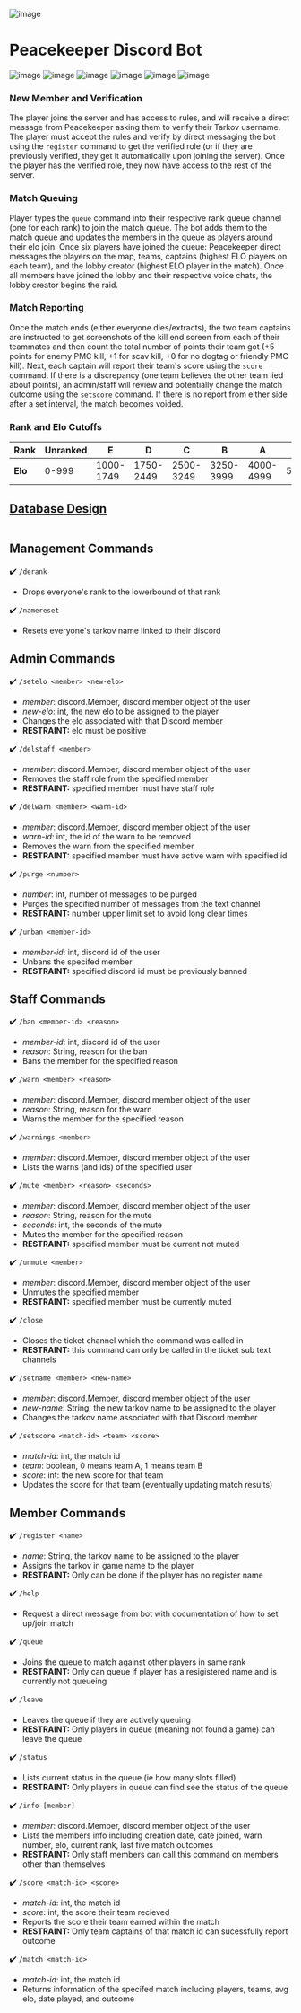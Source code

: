 ![image](https://user-images.githubusercontent.com/72327129/178548006-0255b086-4b47-4d62-89a9-3f0354f0189d.png)

# Peacekeeper Discord Bot
![image](https://img.shields.io/badge/Python-FFD43B?style=for-the-badge&logo=python&logoColor=blue)
![image](https://img.shields.io/badge/Visual_Studio_Code-0078D4?style=for-the-badge&logo=visual%20studio%20code&logoColor=white)
![image](https://img.shields.io/badge/Windows-0078D6?style=for-the-badge&logo=windows&logoColor=white)
![image](https://img.shields.io/badge/MySQL-005C84?style=for-the-badge&logo=mysql&logoColor=white)
![image](https://img.shields.io/badge/Amazon_AWS-FF9900?style=for-the-badge&logo=amazonaws&logoColor=white)
![image](https://img.shields.io/badge/Discord-5865F2?style=for-the-badge&logo=discord&logoColor=white)

### New Member and Verification
The player joins the server and has access to rules, and will receive a direct message from Peacekeeper asking them to verify their Tarkov username. The player must accept the rules and verify by direct messaging the bot using the `register` command to get the verified role (or if they are previously verified, they get it automatically upon joining the server). Once the player has the verified role, they now have access to the rest of the server.

### Match Queuing
Player types the `queue` command into their respective rank queue channel (one for each rank) to join the match queue. The bot adds them to the match queue and updates the members in the queue as players around their elo join. Once six players have joined the queue: Peacekeeper direct messages the players on the map, teams, captains (highest ELO players on each team), and the lobby creator (highest ELO player in the match). Once all members have joined the lobby and their respective voice chats, the lobby creator begins the raid.

### Match Reporting
Once the match ends (either everyone dies/extracts), the two team captains are instructed to get screenshots of the kill end screen from each of their teammates and then count the total number of points their team got (+5 points for enemy PMC kill, +1 for scav kill, +0 for no dogtag or friendly PMC kill). Next, each captain will report their team's score using the `score` command. If there is a discrepancy (one team believes the other team lied about points), an admin/staff will review and potentially change the match outcome using the `setscore` command. If there is no report from either side after a set interval, the match becomes voided.

### Rank and Elo Cutoffs

**Rank** | Unranked | E | D | C | B | A | S
--- | --- | --- | --- | --- | --- | --- | ---
**Elo**| 0-999 | 1000-1749 | 1750-2449 | 2500-3249 | 3250-3999 | 4000-4999 | 5000+

## [Database Design](https://github.com/24ericksonb/Peacekeeper/files/9126673/base.2.txt)
<p align="center"> <img src="https://user-images.githubusercontent.com/72327129/179373353-e0685473-e70e-4a86-a7be-1be3be621fc3.png" alt=""/> </p>

## Management Commands
:heavy_check_mark: `/derank`
- Drops everyone's rank to the lowerbound of that rank

:heavy_check_mark: `/namereset`
- Resets everyone's tarkov name linked to their discord

## Admin Commands
:heavy_check_mark: `/setelo <member> <new-elo>`
- _member_: discord.Member, discord member object of the user
- _new-elo_: int, the new elo to be assigned to the player
- Changes the elo associated with that Discord member
- **RESTRAINT:** elo must be positive
  
:heavy_check_mark: `/delstaff <member>`
- _member_: discord.Member, discord member object of the user
- Removes the staff role from the specified member
- **RESTRAINT:** specified member must have staff role

:heavy_check_mark: `/delwarn <member> <warn-id>`
- _member_: discord.Member, discord member object of the user
- _warn-id_: int, the id of the warn to be removed
- Removes the warn from the specified member
- **RESTRAINT:** specified member must have active warn with specified id

:heavy_check_mark: `/purge <number>`
- _number_: int, number of messages to be purged
- Purges the specified number of messages from the text channel
- **RESTRAINT:** number upper limit set to avoid long clear times

:heavy_check_mark: `/unban <member-id>`
- _member-id_: int, discord id of the user
- Unbans the specifed member
- **RESTRAINT:** specified discord id must be previously banned

## Staff Commands
:heavy_check_mark: `/ban <member-id> <reason>`
- _member-id_: int, discord id of the user
- _reason_: String, reason for the ban
- Bans the member for the specified reason

:heavy_check_mark: `/warn <member> <reason>`
- _member_: discord.Member, discord member object of the user
- _reason_: String, reason for the warn
- Warns the member for the specified reason

:heavy_check_mark: `/warnings <member>`
- _member_: discord.Member, discord member object of the user
- Lists the warns (and ids) of the specified user

:heavy_check_mark: `/mute <member> <reason> <seconds>`
- _member_: discord.Member, discord member object of the user
- _reason_: String, reason for the mute
- _seconds_: int, the seconds of the mute
- Mutes the member for the specified reason
- **RESTRAINT:** specified member must be current not muted

:heavy_check_mark: `/unmute <member>`
- _member_: discord.Member, discord member object of the user
- Unmutes the specified member
- **RESTRAINT:** specified member must be currently muted

:heavy_check_mark: `/close`
- Closes the ticket channel which the command was called in
- **RESTRAINT:** this command can only be called in the ticket sub text channels

:heavy_check_mark: `/setname <member> <new-name>`
- _member_: discord.Member, discord member object of the user
- _new-name_: String, the new tarkov name to be assigned to the player
- Changes the tarkov name associated with that Discord member

:heavy_check_mark: `/setscore <match-id> <team> <score>` 
- _match-id_: int, the match id
- _team_: boolean, 0 means team A, 1 means team B
- _score_: int: the new score for that team
- Updates the score for that team (eventually updating match results)

## Member Commands
:heavy_check_mark: `/register <name>`
- _name_: String, the tarkov name to be assigned to the player
- Assigns the tarkov in game name to the player
- **RESTRAINT:** Only can be done if the player has no register name

:heavy_check_mark: `/help`
- Request a direct message from bot with documentation of how to set up/join match

:heavy_check_mark: `/queue`
- Joins the queue to match against other players in same rank
- **RESTRAINT:** Only can queue if player has a resigistered name and is currently not queueing

:heavy_check_mark: `/leave`
- Leaves the queue if they are actively queuing
- **RESTRAINT:** Only players in queue (meaning not found a game) can leave the queue

:heavy_check_mark: `/status`
- Lists current status in the queue (ie how many slots filled)
- **RESTRAINT:** Only players in queue can find see the status of the queue

:heavy_check_mark: `/info [member]`
- _member_: discord.Member, discord member object of the user
- Lists the members info including creation date, date joined, warn number, elo, current rank, last five match outcomes
- **RESTRAINT:** Only staff members can call this command on members other than themselves

:heavy_check_mark: `/score <match-id> <score>`
- _match-id_: int, the match id
- _score_: int, the score their team recieved
- Reports the score their team earned within the match
- **RESTRAINT:** Only team captains of that match id can sucessfully report outcome

:heavy_check_mark: `/match <match-id>`
- _match-id_: int, the match id
- Returns information of the specifed match including players, teams, avg elo, date played, and outcome
